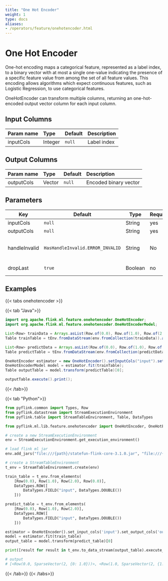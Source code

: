 ```yaml
---
title: "One Hot Encoder"
weight: 1
type: docs
aliases:
- /operators/feature/onehotencoder.html
---
```

<!--
Licensed to the Apache Software Foundation (ASF) under one
or more contributor license agreements.  See the NOTICE file
distributed with this work for additional information
regarding copyright ownership.  The ASF licenses this file
to you under the Apache License, Version 2.0 (the
"License"); you may not use this file except in compliance
with the License.  You may obtain a copy of the License at

  http://www.apache.org/licenses/LICENSE-2.0

Unless required by applicable law or agreed to in writing,
software distributed under the License is distributed on an
"AS IS" BASIS, WITHOUT WARRANTIES OR CONDITIONS OF ANY
KIND, either express or implied.  See the License for the
specific language governing permissions and limitations
under the License.
-->

# One Hot Encoder

One-hot encoding maps a categorical feature, represented as a label index, to a
binary vector with at most a single one-value indicating the presence of a
specific feature value from among the set of all feature values. This encoding
allows algorithms which expect continuous features, such as Logistic Regression,
to use categorical features.

OneHotEncoder can transform multiple columns, returning an one-hot-encoded
output vector column for each input column.

## Input Columns

| Param name | Type    | Default | Description |
| :--------- | :------ | :------ | :---------- |
| inputCols  | Integer | `null`  | Label index |

## Output Columns

| Param name | Type   | Default | Description           |
| :--------- | :----- | :------ | :-------------------- |
| outputCols | Vector | `null`  | Encoded binary vector |

## Parameters

| Key           | Default                          | Type    | Required | Description                                                  |
| ------------- | -------------------------------- | ------- | -------- | ------------------------------------------------------------ |
| inputCols     | `null`                           | String  | yes      | Input column names.                                          |
| outputCols    | `null`                           | String  | yes      | Output column names.                                         |
| handleInvalid | `HasHandleInvalid.ERROR_INVALID` | String  | No       | Strategy to handle invalid entries. Supported values: `HasHandleInvalid.ERROR_INVALID`, `HasHandleInvalid.SKIP_INVALID` |
| dropLast      | `true`                           | Boolean | no       | Whether to drop the last category.                           |

## Examples

{{< tabs onehotencoder >}}

{{< tab "Java">}}
```java
import org.apache.flink.ml.feature.onehotencoder.OneHotEncoder;
import org.apache.flink.ml.feature.onehotencoder.OneHotEncoderModel;

List<Row> trainData = Arrays.asList(Row.of(0.0), Row.of(1.0), Row.of(2.0), Row.of(0.0));
Table trainTable = tEnv.fromDataStream(env.fromCollection(trainData)).as("input");

List<Row> predictData = Arrays.asList(Row.of(0.0), Row.of(1.0), Row.of(2.0));
Table predictTable = tEnv.fromDataStream(env.fromCollection(predictData)).as("input");

OneHotEncoder estimator = new OneHotEncoder().setInputCols("input").setOutputCols("output");
OneHotEncoderModel model = estimator.fit(trainTable);
Table outputTable = model.transform(predictTable)[0];

outputTable.execute().print();
```
{{< /tab>}}

{{< tab "Python">}}
```python
from pyflink.common import Types, Row
from pyflink.datastream import StreamExecutionEnvironment
from pyflink.table import StreamTableEnvironment, Table, DataTypes

from pyflink.ml.lib.feature.onehotencoder import OneHotEncoder, OneHotEncoderModel

# create a new StreamExecutionEnvironment
env = StreamExecutionEnvironment.get_execution_environment()

# load flink ml jar
env.add_jars("file:///{path}/statefun-flink-core-3.1.0.jar", "file:///{path}/flink-ml-uber-{version}.jar")

# create a StreamTableEnvironment
t_env = StreamTableEnvironment.create(env)

train_table = t_env.from_elements(
    [Row(0.0), Row(1.0), Row(2.0), Row(0.0)],
    DataTypes.ROW([
        DataTypes.FIELD("input", DataTypes.DOUBLE())
    ]))

predict_table = t_env.from_elements(
    [Row(0.0), Row(1.0), Row(2.0)],
    DataTypes.ROW([
        DataTypes.FIELD("input", DataTypes.DOUBLE())
    ]))

estimator = OneHotEncoder().set_input_cols('input').set_output_cols('output')
model = estimator.fit(train_table)
output_table = model.transform(predict_table)[0]

print([result for result in t_env.to_data_stream(output_table).execute_and_collect()])

# output
# [<Row(0.0, SparseVector(2, {0: 1.0}))>, <Row(1.0, SparseVector(2, {1: 1.0}))>, <Row(2.0, SparseVector(2, {}))>]

```
{{< /tab>}}
{{< /tabs>}}







